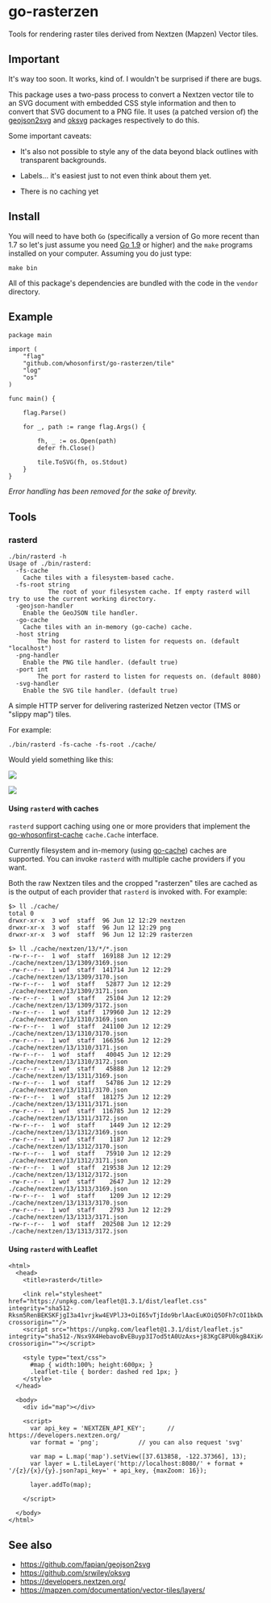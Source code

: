 # go-rasterzen

Tools for rendering raster tiles derived from Nextzen (Mapzen) Vector tiles.

## Important

It's way too soon. It works, kind of. I wouldn't be surprised if there are bugs.

This package uses a two-pass process to convert a Nextzen vector tile to an SVG
document with embedded CSS style information and then to convert that SVG
document to a PNG file. It uses (a patched version of) the
[geojson2svg](https://github.com/whosonfirst/geojson2svg) and
[oksvg](https://github.com/srwiley/oksvg) packages respectively to do this.

Some important caveats:

* It's also not possible to style any of the data beyond black outlines with transparent backgrounds.

* Labels... it's easiest just to not even think about them yet.

* There is no caching yet

## Install

You will need to have both `Go` (specifically a version of Go more recent than 1.7 so let's just assume you need [Go 1.9](https://golang.org/dl/) or higher) and the `make` programs installed on your computer. Assuming you do just type:

```
make bin
```

All of this package's dependencies are bundled with the code in the `vendor` directory.

## Example

```
package main

import (
	"flag"
	"github.com/whosonfirst/go-rasterzen/tile"
	"log"
	"os"
)

func main() {

	flag.Parse()

	for _, path := range flag.Args() {

		fh, _ := os.Open(path)
		defer fh.Close()

		tile.ToSVG(fh, os.Stdout)
	}
}
```

_Error handling has been removed for the sake of brevity._

## Tools

### rasterd

```
./bin/rasterd -h
Usage of ./bin/rasterd:
  -fs-cache
	Cache tiles with a filesystem-based cache.
  -fs-root string
    	   The root of your filesystem cache. If empty rasterd will try to use the current working directory.
  -geojson-handler
	Enable the GeoJSON tile handler.
  -go-cache
	Cache tiles with an in-memory (go-cache) cache.
  -host string
    	The host for rasterd to listen for requests on. (default "localhost")
  -png-handler
	Enable the PNG tile handler. (default true)
  -port int
    	The port for rasterd to listen for requests on. (default 8080)
  -svg-handler
	Enable the SVG tile handler. (default true)
```

A simple HTTP server for delivering rasterized Netzen vector (TMS or "slippy map") tiles.

For example:

```
./bin/rasterd -fs-cache -fs-root ./cache/
```

Would yield something like this:

![](docs/images/20180612-rasterd-1.png)

![](docs/images/20180612-rasterd-2.png)

#### Using `rasterd` with caches

`rasterd` support caching using one or more providers that implement the
[go-whosonfirst-cache](https://github.com/whosonfirst/go-whosonfirst-cache)
`cache.Cache` interface.

Currently filesystem and in-memory (using [go-cache](https://github.com/patrickmn/go-cache)) caches are
supported. You can invoke `rasterd` with multiple cache providers if you want.

Both the raw Nextzen tiles and the cropped "rasterzen" tiles are cached as is
the output of each provider that `rasterd` is invoked with. For example:

```
$> ll ./cache/
total 0
drwxr-xr-x  3 wof  staff  96 Jun 12 12:29 nextzen
drwxr-xr-x  3 wof  staff  96 Jun 12 12:29 png
drwxr-xr-x  3 wof  staff  96 Jun 12 12:29 rasterzen

$> ll ./cache/nextzen/13/*/*.json
-rw-r--r--  1 wof  staff  169188 Jun 12 12:29 ./cache/nextzen/13/1309/3169.json
-rw-r--r--  1 wof  staff  141714 Jun 12 12:29 ./cache/nextzen/13/1309/3170.json
-rw-r--r--  1 wof  staff   52877 Jun 12 12:29 ./cache/nextzen/13/1309/3171.json
-rw-r--r--  1 wof  staff   25104 Jun 12 12:29 ./cache/nextzen/13/1309/3172.json
-rw-r--r--  1 wof  staff  179960 Jun 12 12:29 ./cache/nextzen/13/1310/3169.json
-rw-r--r--  1 wof  staff  241100 Jun 12 12:29 ./cache/nextzen/13/1310/3170.json
-rw-r--r--  1 wof  staff  166356 Jun 12 12:29 ./cache/nextzen/13/1310/3171.json
-rw-r--r--  1 wof  staff   40045 Jun 12 12:29 ./cache/nextzen/13/1310/3172.json
-rw-r--r--  1 wof  staff   45888 Jun 12 12:29 ./cache/nextzen/13/1311/3169.json
-rw-r--r--  1 wof  staff   54786 Jun 12 12:29 ./cache/nextzen/13/1311/3170.json
-rw-r--r--  1 wof  staff  181275 Jun 12 12:29 ./cache/nextzen/13/1311/3171.json
-rw-r--r--  1 wof  staff  116785 Jun 12 12:29 ./cache/nextzen/13/1311/3172.json
-rw-r--r--  1 wof  staff    1449 Jun 12 12:29 ./cache/nextzen/13/1312/3169.json
-rw-r--r--  1 wof  staff    1187 Jun 12 12:29 ./cache/nextzen/13/1312/3170.json
-rw-r--r--  1 wof  staff   75910 Jun 12 12:29 ./cache/nextzen/13/1312/3171.json
-rw-r--r--  1 wof  staff  219538 Jun 12 12:29 ./cache/nextzen/13/1312/3172.json
-rw-r--r--  1 wof  staff    2647 Jun 12 12:29 ./cache/nextzen/13/1313/3169.json
-rw-r--r--  1 wof  staff    1209 Jun 12 12:29 ./cache/nextzen/13/1313/3170.json
-rw-r--r--  1 wof  staff    2793 Jun 12 12:29 ./cache/nextzen/13/1313/3171.json
-rw-r--r--  1 wof  staff  202508 Jun 12 12:29 ./cache/nextzen/13/1313/3172.json
```

#### Using `rasterd` with Leaflet

```
<html>
  <head>
    <title>rasterd</title>
    
    <link rel="stylesheet" href="https://unpkg.com/leaflet@1.3.1/dist/leaflet.css" integrity="sha512-Rksm5RenBEKSKFjgI3a41vrjkw4EVPlJ3+OiI65vTjIdo9brlAacEuKOiQ5OFh7cOI1bkDwLqdLw3Zg0cRJAAQ==" crossorigin=""/>
    <script src="https://unpkg.com/leaflet@1.3.1/dist/leaflet.js" integrity="sha512-/Nsx9X4HebavoBvEBuyp3I7od5tA0UzAxs+j83KgC8PU0kgB4XiK4Lfe4y4cgBtaRJQEIFCW+oC506aPT2L1zw==" crossorigin=""></script>
    
    <style type="text/css">
      #map { width:100%; height:600px; }
      .leaflet-tile { border: dashed red 1px; }
    </style>
  </head>
  
  <body>
    <div id="map"></div>
    
    <script>
      var api_key = 'NEXTZEN_API_KEY';		// https://developers.nextzen.org/
      var format = 'png';			// you can also request 'svg'

      var map = L.map('map').setView([37.613858, -122.37366], 13);
      var layer = L.tileLayer('http://localhost:8080/' + format + '/{z}/{x}/{y}.json?api_key=' + api_key, {maxZoom: 16});

      layer.addTo(map);
      	  
    </script>
    
  </body>
</html>
```

## See also

* https://github.com/fapian/geojson2svg
* https://github.com/srwiley/oksvg
* https://developers.nextzen.org/
* https://mapzen.com/documentation/vector-tiles/layers/
